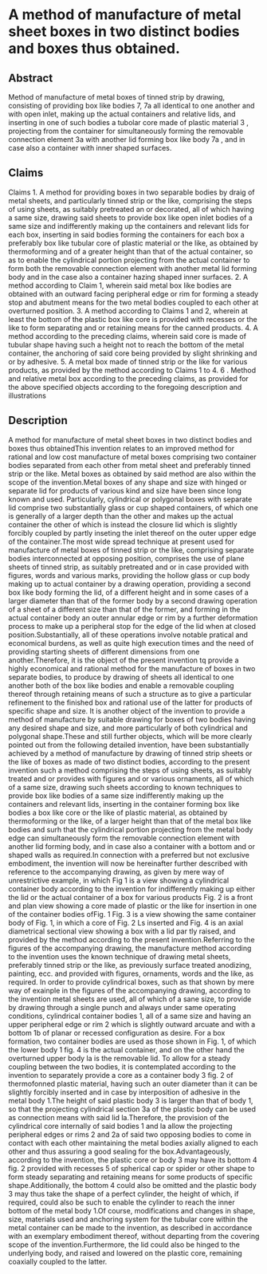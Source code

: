 # A method of manufacture of metal sheet boxes in two distinct bodies and boxes thus obtained.

## Abstract
Method of manufacture of metal boxes of tinned strip by drawing, consisting of providing box like bodies 7, 7a all identical to one another and with open inlet, making up the actual containers and relative lids, and inserting in one of such bodies a tubolar core made of plastic material 3 , projecting from the container for simultaneously forming the removable connection element 3a with another lid forming box like body 7a , and in case also a container with inner shaped surfaces.

## Claims
Claims 1. A method for providing boxes in two separable bodies by draig of metal sheets, and particularly tinned strip or the like, comprising the steps of using sheets, as suitably pretreated an or decorated, all of which having a same size, drawing said sheets to provide box like open inlet bodies of a same size and indifferently making up the containers and relevant lids for each box, inserting in said bodies forming the containers for each box a preferably box like tubular core of plastic material or the like, as obtained by thermoforming and of a greater height than that of the actual container, so as to enable the cylindrical portion projecting from the actual container to form both the removable connection element with another metal lid forming body and in the case also a container hazing shaped inner surfaces. 2. A method according to Claim 1, wherein said metal box like bodies are obtained with an outward facing peripheral edge or rim for forming a steady stop and abutment means for the two metal bodies coupled to each other at overturned position. 3. A method according to Claims 1 and 2, wherein at least the bottom of the plastic box like core is provided with recesses or the like to form separating and or retaining means for the canned products. 4. A method according to the preceding claims, wherein said core is made of tubular shape having such a height not to reach the bottom of the metal container, the anchoring of said core being provided by slight shrinking and or by adhesive. 5. A metal box made of tinned strip or the like for various products, as provided by the method according to Claims 1 to 4. 6 . Method and relative metal box according to the preceding claims, as provided for the above specified objects according to the foregoing description and illustrations

## Description
A method for manufacture of metal sheet boxes in two distinct bodies and boxes thus obtainedThis invention relates to an improved method for rational and low cost manufacture of metal boxes comprising two container bodies separated from each other from metal sheet and preferably tinned strip or the like. Metal boxes as obtained by said method are also within the scope of the invention.Metal boxes of any shape and size with hinged or separate lid for products of various kind and size have been since long known and used. Particularly, cylindrical or polygonal boxes with separate lid comprise two substantially glass or cup shaped containers, of which one is generally of a larger depth than the other and makes up the actual container the other of which is instead the closure lid which is slightly forcibly coupled by partly inseting the inlet thereof on the outer upper edge of the container.The most wide spread technique at present used for manufacture of metal boxes of tinned strip or the like, comprising separate bodies interconnected at opposing position, comprises the use of plane sheets of tinned strip, as suitably pretreated and or in case provided with figures, words and various marks, providing the hollow glass or cup body making up to actual container by a drawing operation, providing a second box like body forming the lid, of a different height and in some cases of a larger diameter than that of the former body by a second drawing operation of a sheet of a different size than that of the former, and forming in the actual container body an outer annular edge or rim by a further deformation process to make up a peripheral stop for the edge of the lid when at closed position.Substantially, all of these operations involve notable pratical and economical burdens, as well as quite high execution times and the need of providing starting sheets of different dimensions from one another.Therefore, it is the object of the present invention tq provide a highly economical and rational method for the manufacture of boxes in two separate bodies, to produce by drawing of sheets all identical to one another both of the box like bodies and enable a removable coupling thereof through retaining means of such a structure as to give a particular refinement to the finished box and rational use of the latter for products of specific shape and size. It is another object of the invention to provide a method of manufacture by suitable drawing for boxes of two bodies having any desired shape and size, and more particularly of both cylindrical and polygonal shape.These and still further objects, which will be more clearly pointed out from the following detailed invention, have been substantially achieved by a method of manufacture by drawing of tinned strip sheets or the like of boxes as made of two distinct bodies, according to the present invention such a method comprising the steps of using sheets, as suitably treated and or provides with figures and or various ornaments, all of which of a same size, drawing such sheets according to known techniques to provide box like bodies of a same size indifferently making up the containers and relevant lids, inserting in the container forming box like bodies a box like core or the like of plastic material, as obtained by thermoforming or the like, of a larger height than that of the metal box like bodies and surh that the cylindrical portion projecting from the metal body edge can simultaneously form the removable connection element with another lid forming body, and in case also a container with a bottom and or shaped walls as required.In connection with a preferred but not exclusive embodiment, the invention will now be hereinafter further described with reference to the accompanying drawing, as given by mere way of unrestrictive example, in which Fig 1 is a view showing a cylindrical container body according to the invention for indifferently making up either the lid or the actual container of a box for various products Fig. 2 is a front and plan view showing a core made of plastic or the like for insertion in one of the container bodies ofFig. 1 Fig. 3 is a view showing the same container body of Fig. 1, in which a core of Fig. 2 Ls inserted and Fig. 4 is an axial diametrical sectional view showing a box with a lid par tly raised, and provided by the method according to the present invention.Referring to the figures of the accompanying drawing, the manufacture method according to the invention uses the known technique of drawing metal sheets, preferably tinned strip or the like, as previously surface treated anodizing, painting, ecc. and provided with figures, ornaments, words and the like, as required. In order to provide cylindrical boxes, such as that shown by mere way of exainple in the figures of the accompanying drawing, according to the invention metal sheets are used, all of which of a sane size, to provide by drawing through a single punch and always under same operating conditions, cylindrical container bodies 1, all of a same size and having an upper peripheral edge or rim 2 which is slightly outward arcuate and with a bottom 1b of planar or recessed configuration as desire. For a box formation, two container bodies are used as those shown in Fig. 1, of which the lower body 1 fig. 4 is the actual container, and on the other hand the overturned upper body la is the removable lid. To allow for a steady coupling between the two bodies, it is contemplated according to the invention to separately provide a core as a container body 3 fig. 2 of thermofonned plastic material, having such an outer diameter than it can be slightly forcibly inserted and in case by interposition of adhesive in the metal body 1.The height of said plastic body 3 is larger than that of body 1, so that the projecting cylindrical section 3a of the plastic body can be used as connection means with said lid la.Therefore, the provision of the cylindrical core internally of said bodies 1 and la allow the projecting peripheral edges or rims 2 and 2a of said two opposing bodies to come in contact with each other maintaining the metal bodies axially aligned to each other and thus assuring a good sealing for the box.Advantageously, according to the invention, the plastic core or body 3 may have its bottom 4 fig. 2 provided with recesses 5 of spherical cap or spider or other shape to form steady separating and retaining means for some products of specific shape.Additionally, the bottom 4 could also be omitted and the plastic body 3 may thus take the shape of a perfect cylinder, the height of which, if required, could also be such to enable the cylinder to reach the inner bottom of the metal body 1.Of course, modifications and changes in shape, size, materials used and anchoring system for the tubular core within the metal container can be made to the invention, as described in accordance with an exemplary embodiment thereof, without departing from the covering scope of the invention.Furthermore, the lid could also be hinged to the underlying body, and raised and lowered on the plastic core, remaining coaxially coupled to the latter.